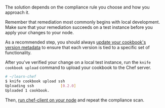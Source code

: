 The solution depends on the compliance rule you choose and how you approach it.

Remember that remediation most commonly begins with local development. Make sure that your remediation succeeds on a test instance before you apply your changes to your node.

As a recommended step, you should always [update your cookbook's version metadata](/manage-a-web-app/rhel/updating-your-nodes-configuration#updateyourcookbook39sversionmetadata) to ensure that each version is tied to a specific set of functionality.

After you've verified your change on a local test instance, run the `knife cookbook upload` command to upload your cookbook to the Chef server.  

```bash
# ~/learn-chef
$ knife cookbook upload ssh
Uploading ssh            [0.2.0]
Uploaded 1 cookbook.
```

Then, [run chef-client on your node](/manage-a-web-app/rhel/updating-your-nodes-configuration#runchefclientonyournode) and repeat the compliance scan.
